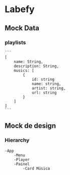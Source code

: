 # Labefy

## Mock Data

### playlists
    ``` 
    [ 
        name: String,
        description: String,
        musics: [
            {
                id: string
                name: string,
                artist: string,
                url: string
            }
        ] 
    ]
    ```

## Mock de design

### Hierarchy
    -App
        -Menu
        -Player
        -Painel
            -Card Música